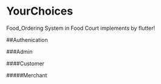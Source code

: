 # YourChoices
Food_Ordering System in Food Court implements by flutter!

##Authenication

###Admin

####Customer

#####Merchant

